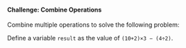 #### Challenge: Combine Operations

Combine multiple operations to solve the following problem:

Define a variable `result` as the value of `(10+2)×3 − (4÷2)`.